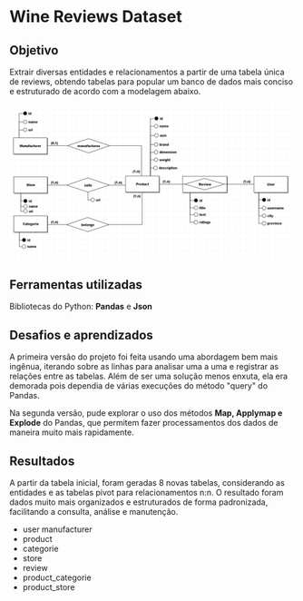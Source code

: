 # Wine Reviews Dataset

## Objetivo
Extrair diversas entidades e relacionamentos a partir de uma tabela única de reviews, obtendo tabelas para popular um banco de dados mais conciso e estruturado de acordo com a modelagem abaixo.

![Modelo Entidade-Relacionamento](https://raw.githubusercontent.com/caalvaro/data-analysis/main/Data%20processing%20-%20Wine%20Reviews%20Dataset/wine_dataset_model.png)

## Ferramentas utilizadas
Bibliotecas do Python: **Pandas** e **Json**

## Desafios e aprendizados
A primeira versão do projeto foi feita usando uma abordagem bem mais ingênua, iterando sobre as linhas para analisar uma a uma e registrar as relações entre as tabelas. Além de ser uma solução menos enxuta, ela era demorada pois dependia de várias execuções do método "query" do Pandas.

Na segunda versão, pude explorar o uso dos métodos **Map, Applymap e Explode** do Pandas, que permitem fazer processamentos dos dados de maneira muito mais rapidamente.

## Resultados
A partir da tabela inicial, foram geradas 8 novas tabelas, considerando as entidades e as tabelas pivot para relacionamentos n:n. O resultado foram dados muito mais organizados e estruturados de forma padronizada, facilitando a consulta, análise e manutenção.

 - user manufacturer
 - product
 - categorie
 - store
 - review
 - product_categorie
 - product_store
